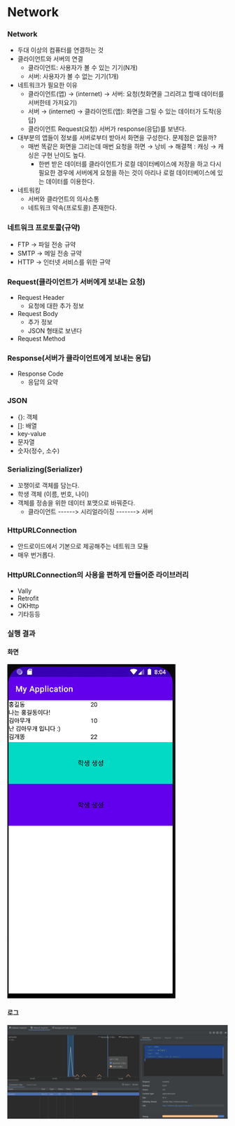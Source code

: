 # Network
  
### Network
- 두대 이상의 컴퓨터를 연결하는 것
- 클라이언트와 서버의 연결
  - 클라이언트: 사용자가 볼 수 있는 기기(N개)
  - 서버: 사용자가 볼 수 없는 기기(1개)
- 네트워크가 필요한 이유
  - 클라이언트(앱) → (internet) → 서버: 요청(첫화면을 그리려고 할때 데이터를 서버한테 가저요기)
  - 서버 → (internet) → 클라이언트(앱): 화면을 그릴 수 있는 데이터가 도착(응답)
  - 클라이언트 Request(요청) 서버가 response(응답)를 보낸다.
- 대부분의 앱들이 정보를 서버로부터 받아서 화면을 구성한다. 문제점은 없을까?
  - 매번 똑같은 화면을 그리는데 매번 요청을 하면 → 낭비 → 해결책 : 캐싱 → 캐싱은 구현 난이도 높다.
    - 한번 받은 데이터를 클라이언트가 로컬 데이터베이스에 저장을 하고 다시 필요한 경우에 서버에게 요청을 하는 것이 아리나 로컬 데이터베이스에 있는 데이터를 이용한다.
- 네트워킹
  -  서버와 클라언트의 의사소통
  -  네트워크 약속(프로토콜) 존재한다.

### 네트워크 프로토콜(규약)
- FTP → 파일 전송 규약
- SMTP → 메일 전송 규약
- HTTP → 인터넷 서비스를 위한 규약

### Request(클라이언트가 서버에게 보내는 요청)
- Request Header
  - 요청에 대한 추가 정보
- Request Body
  - 추가 정보
  - JSON 형태로 보낸다
- Request Method

### Response(서버가 클라이언트에게 보내는 응답)
- Response Code
  - 응답의 요약

### JSON
- {}: 객체
- []: 배열
- key-value
- 문자열
- 숫자(정수, 소수)

### Serializing(Serializer)
- 꼬챙이로 객체를 담는다.
- 학생 객체 (이름, 번호, 나이)
- 객체를 정송을 위한 데이터 포맷으로 바꿔준다.
  - 클라이언트 ------> 시리얼라이징 -------> 서버

### HttpURLConnection
- 안드로이드에서 기본으로 제공해주는 네트워크 모듈
- 매우 번거롭다.

### HttpURLConnection의 사용을 편하게 만들어준 라이브러리
- Vally
- Retrofit
- OKHttp
- 기타등등


### 실행 결과
#### 화면
![실행 결과](./결과.png)
#### 로그
![로그](./로그.png)